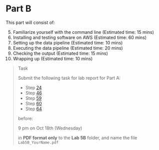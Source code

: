 # Part B

This part will consist of:

<ol start="5">
  <li> Familiarize yourself with the command line (Estimated time: 15 mins)
  <li> Installing and testing software on AWS (Estimated time: 60 mins)
  <li> Setting up the data pipeline (Estimated time: 10 mins)
  <li> Executing the data pipeline (Estimated time: 20 mins)
  <li> Checking the output (Estimated time: 15 mins)
  <li> Wrapping up (Estimated time: 10 mins)
</ol>

> <p class="task"> Task
>
> Submit the following task for lab report for Part A: 
> - Step [24](5.md#24)
> - Step [46](6.md#46)
> - Step [59](9.md#59)
> - Step [60](9.md#60)
> - Step [64](10.md#64)
> 
> before:
>
> <p class="warn"> 9 pm on Oct 18th (Wednesday)
>
> in **PDF format only** to the **Lab 5B** folder, and name the file `Lab5B_YourName.pdf`